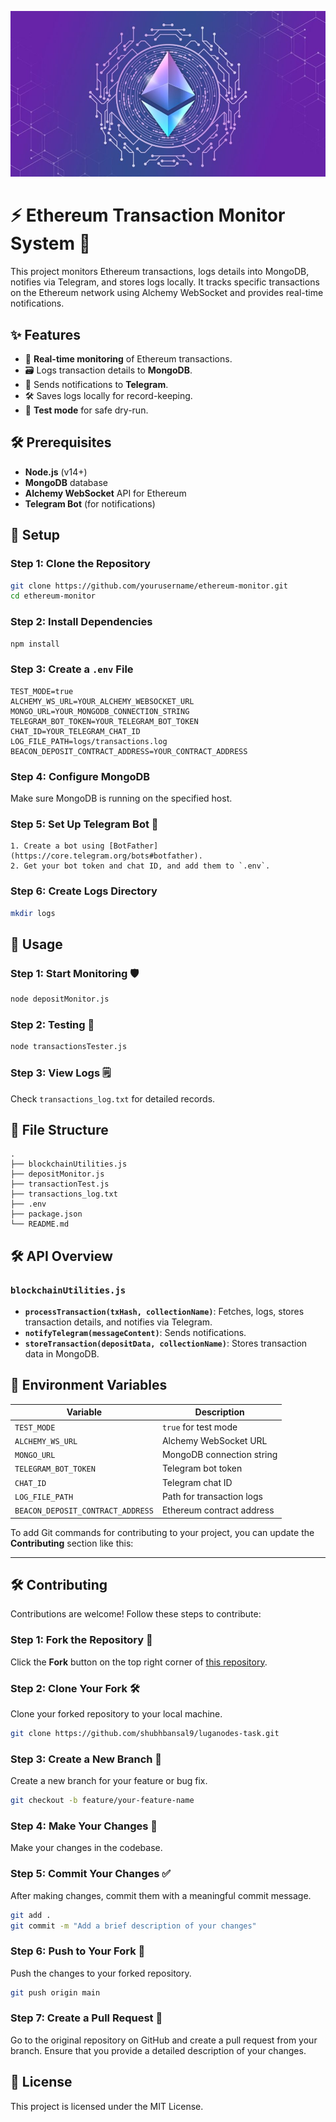 

![Project Logo](./assets/project-logo.jpg)

# ⚡ Ethereum Transaction Monitor System 🚀

This project monitors Ethereum transactions, logs details into MongoDB, notifies via Telegram, and stores logs locally. It tracks specific transactions on the Ethereum network using Alchemy WebSocket and provides real-time notifications.

## ✨ Features

- 📝 **Real-time monitoring** of Ethereum transactions.
- 🗃️ Logs transaction details to **MongoDB**.
- 📲 Sends notifications to **Telegram**.
- 🛠️ Saves logs locally for record-keeping.
- 🚧 **Test mode** for safe dry-run.

## 🛠️ Prerequisites

- **Node.js** (v14+)
- **MongoDB** database
- **Alchemy WebSocket** API for Ethereum
- **Telegram Bot** (for notifications)

## 🚀 Setup

### Step 1: Clone the Repository

```bash
git clone https://github.com/yourusername/ethereum-monitor.git
cd ethereum-monitor
```

### Step 2: Install Dependencies

```bash
npm install
```

### Step 3: Create a `.env` File

```plaintext
TEST_MODE=true
ALCHEMY_WS_URL=YOUR_ALCHEMY_WEBSOCKET_URL
MONGO_URL=YOUR_MONGODB_CONNECTION_STRING
TELEGRAM_BOT_TOKEN=YOUR_TELEGRAM_BOT_TOKEN
CHAT_ID=YOUR_TELEGRAM_CHAT_ID
LOG_FILE_PATH=logs/transactions.log
BEACON_DEPOSIT_CONTRACT_ADDRESS=YOUR_CONTRACT_ADDRESS
```

### Step 4: Configure MongoDB

Make sure MongoDB is running on the specified host.

### Step 5: Set Up Telegram Bot 🤖

    1. Create a bot using [BotFather](https://core.telegram.org/bots#botfather).
    2. Get your bot token and chat ID, and add them to `.env`.

### Step 6: Create Logs Directory

```bash
mkdir logs
```

## 📖 Usage


### Step 1: Start Monitoring 🛡️

```bash
node depositMonitor.js
```

### Step 2: Testing 🧪

```bash
node transactionsTester.js
```

### Step 3: View Logs 🗒️

Check `transactions_log.txt` for detailed records.

## 📂 File Structure

```plaintext
.
├── blockchainUtilities.js
├── depositMonitor.js
├── transactionTest.js
├── transactions_log.txt
├── .env
├── package.json
└── README.md
```

## 🛠️ API Overview

### `blockchainUtilities.js`

- **`processTransaction(txHash, collectionName)`**: Fetches, logs, stores transaction details, and notifies via Telegram.
- **`notifyTelegram(messageContent)`**: Sends notifications.
- **`storeTransaction(depositData, collectionName)`**: Stores transaction data in MongoDB.

## 📑 Environment Variables

| Variable                       | Description                                 |
| -------------------------------| ------------------------------------------- |
| `TEST_MODE`                     | `true` for test mode                        |
| `ALCHEMY_WS_URL`                | Alchemy WebSocket URL                       |
| `MONGO_URL`                     | MongoDB connection string                   |
| `TELEGRAM_BOT_TOKEN`            | Telegram bot token                          |
| `CHAT_ID`                       | Telegram chat ID                            |
| `LOG_FILE_PATH`                 | Path for transaction logs                   |
| `BEACON_DEPOSIT_CONTRACT_ADDRESS`| Ethereum contract address                   |

To add Git commands for contributing to your project, you can update the **Contributing** section like this:

---

## 🛠️ Contributing

Contributions are welcome! Follow these steps to contribute:

### Step 1: Fork the Repository 🍴

Click the **Fork** button on the top right corner of [this repository](https://github.com/shubhbansal9/luganodes-task).

### Step 2: Clone Your Fork 🛠️

Clone your forked repository to your local machine.

```bash
git clone https://github.com/shubhbansal9/luganodes-task.git
```

### Step 3: Create a New Branch 🌿

Create a new branch for your feature or bug fix.

```bash
git checkout -b feature/your-feature-name
```

### Step 4: Make Your Changes 📝

Make your changes in the codebase.

### Step 5: Commit Your Changes ✅

After making changes, commit them with a meaningful commit message.

```bash
git add .
git commit -m "Add a brief description of your changes"
```

### Step 6: Push to Your Fork 🔄

Push the changes to your forked repository.

```bash
git push origin main
```

### Step 7: Create a Pull Request 🚀

Go to the original repository on GitHub and create a pull request from your branch. Ensure that you provide a detailed description of your changes.



## 📜 License

This project is licensed under the MIT License.

